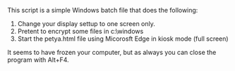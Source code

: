 
This script is a simple Windows batch file that does the following:

1. Change your display settup to one screen only.
2. Pretent to encrypt some files in c:\windows
3. Start the petya.html file using Micorosft Edge in kiosk mode (full screen)

It seems to have frozen your computer, but as always you can close the program with Alt+F4.

